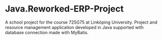 # Java.Reworked-ERP-Project
A school project for the course 725G75 at Linköping University. Project and resource management application developed in Java supported with database connection made with MyBatis.
